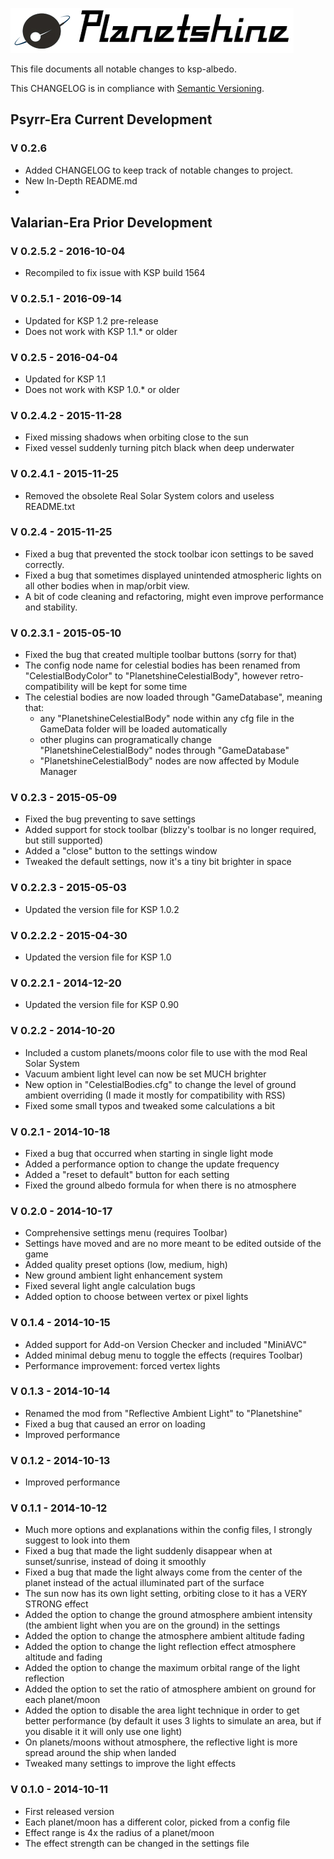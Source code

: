 ![Banner](graphics/banner.jpg)

This file documents all notable changes to ksp-albedo.

This CHANGELOG is in compliance with [Semantic Versioning](https://semver.org/spec/v2.0.0.html).

## Psyrr-Era Current Development

### V 0.2.6

* Added CHANGELOG to keep track of notable changes to project.
* New In-Depth README.md
* 

## Valarian-Era Prior Development

### V 0.2.5.2 - 2016-10-04
- Recompiled to fix issue with KSP build 1564
 
### V 0.2.5.1 - 2016-09-14
- Updated for KSP 1.2 pre-release
- Does not work with KSP 1.1.* or older
 
### V 0.2.5 - 2016-04-04
- Updated for KSP 1.1
- Does not work with KSP 1.0.* or older
 
### V 0.2.4.2 - 2015-11-28
- Fixed missing shadows when orbiting close to the sun
- Fixed vessel suddenly turning pitch black when deep underwater
 
### V 0.2.4.1 - 2015-11-25
- Removed the obsolete Real Solar System colors and useless README.txt
 
### V 0.2.4 - 2015-11-25
- Fixed a bug that prevented the stock toolbar icon settings to be saved correctly.
- Fixed a bug that sometimes displayed unintended atmospheric lights on all other bodies when in map/orbit view.
- A bit of code cleaning and refactoring, might even improve performance and stability.
 
### V 0.2.3.1 - 2015-05-10
- Fixed the bug that created multiple toolbar buttons (sorry for that)
- The config node name for celestial bodies has been renamed from "CelestialBodyColor" to "PlanetshineCelestialBody", however retro-compatibility will be kept for some time
- The celestial bodies are now loaded through "GameDatabase", meaning that:
    * any "PlanetshineCelestialBody" node within any cfg file in the GameData folder will be loaded automatically
    * other plugins can programatically change "PlanetshineCelestialBody" nodes through "GameDatabase"
    * "PlanetshineCelestialBody" nodes are now affected by Module Manager
 
### V 0.2.3 - 2015-05-09
- Fixed the bug preventing to save settings
- Added support for stock toolbar (blizzy's toolbar is no longer required, but still supported)
- Added a "close" button to the settings window
- Tweaked the default settings, now it's a tiny bit brighter in space

### V 0.2.2.3 - 2015-05-03
- Updated the version file for KSP 1.0.2

### V 0.2.2.2 - 2015-04-30
- Updated the version file for KSP 1.0

### V 0.2.2.1 - 2014-12-20
- Updated the version file for KSP 0.90
 
### V 0.2.2 - 2014-10-20
- Included a custom planets/moons color file to use with the mod Real Solar System
- Vacuum ambient light level can now be set MUCH brighter
- New option in "CelestialBodies.cfg" to change the level of ground ambient overriding (I made it mostly for compatibility with RSS)
- Fixed some small typos and tweaked some calculations a bit
 
### V 0.2.1 - 2014-10-18
- Fixed a bug that occurred when starting in single light mode
- Added a performance option to change the update frequency
- Added a "reset to default" button for each setting
- Fixed the ground albedo formula for when there is no atmosphere

 
### V 0.2.0 - 2014-10-17
- Comprehensive settings menu (requires Toolbar)
- Settings have moved and are no more meant to be edited outside of the game
- Added quality preset options (low, medium, high)
- New ground ambient light enhancement system
- Fixed several light angle calculation bugs
- Added option to choose between vertex or pixel lights
 
### V 0.1.4 - 2014-10-15
- Added support for Add-on Version Checker and included "MiniAVC"
- Added minimal debug menu to toggle the effects (requires Toolbar)
- Performance improvement: forced vertex lights

### V 0.1.3 - 2014-10-14
- Renamed the mod from "Reflective Ambient Light" to "Planetshine"
- Fixed a bug that caused an error on loading
- Improved performance

### V 0.1.2 - 2014-10-13
- Improved performance

### V 0.1.1 - 2014-10-12
- Much more options and explanations within the config files, I strongly suggest to look into them
- Fixed a bug that made the light suddenly disappear when at sunset/sunrise, instead of doing it smoothly
- Fixed a bug that made the light always come from the center of the planet instead of the actual illuminated part of the surface
- The sun now has its own light setting, orbiting close to it has a VERY STRONG effect 
- Added the option to change the ground atmosphere ambient intensity (the ambient light when you are on the ground) in the settings
- Added the option to change the atmosphere ambient altitude fading
- Added the option to change the light reflection effect atmosphere altitude and fading
- Added the option to change the maximum orbital range of the light reflection
- Added the option to set the ratio of atmosphere ambient on ground for each planet/moon
- Added the option to disable the area light technique in order to get better performance (by default it uses 3 lights to simulate an area, but if you disable it it will only use one light)
- On planets/moons without atmosphere, the reflective light is more spread around the ship when landed
- Tweaked many settings to improve the light effects

### V 0.1.0 - 2014-10-11
- First released version
- Each planet/moon has a different color, picked from a config file
- Effect range is 4x the radius of a planet/moon
- The effect strength can be changed in the settings file
